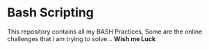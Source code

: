 # Bash Scripting
This repository contains all my BASH Practices,
Some are the online challenges that i am trying to solve...
**Wish me Luck**
